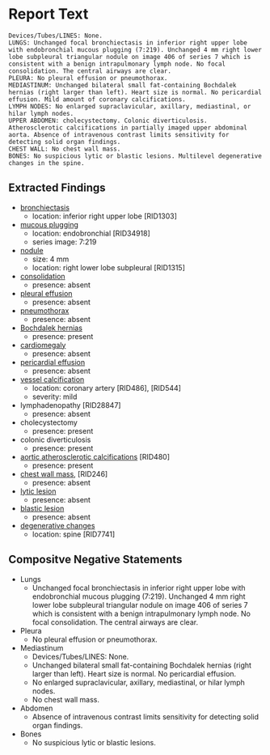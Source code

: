 # Report Text

```text
Devices/Tubes/LINES: None.
LUNGS: Unchanged focal bronchiectasis in inferior right upper lobe with endobronchial mucous plugging (7:219). Unchanged 4 mm right lower lobe subpleural triangular nodule on image 406 of series 7 which is consistent with a benign intrapulmonary lymph node. No focal consolidation. The central airways are clear.
PLEURA: No pleural effusion or pneumothorax.
MEDIASTINUM: Unchanged bilateral small fat-containing Bochdalek hernias (right larger than left). Heart size is normal. No pericardial effusion. Mild amount of coronary calcifications.
LYMPH NODES: No enlarged supraclavicular, axillary, mediastinal, or hilar lymph nodes.
UPPER ABDOMEN: cholecystectomy. Colonic diverticulosis. Atherosclerotic calcifications in partially imaged upper abdominal aorta. Absence of intravenous contrast limits sensitivity for detecting solid organ findings.
CHEST WALL: No chest wall mass.
BONES: No suspicious lytic or blastic lesions. Multilevel degenerative changes in the spine.
```

## Extracted Findings

- [bronchiectasis](../../definitions/hood/bronchiectasis.md)
  - location: inferior right upper lobe \[RID1303\]
- [mucous plugging](../../definitions/hood/airway-mucus-plugging.md)
  - location: endobronchial \[RID34918\]
  - series image: 7:219
- [nodule](../../definitions/hood/pulmonary-nodule.md)
  - size: 4 mm
  - location: right lower lobe subpleural \[RID1315\]
- [consolidation](../../definitions/smartreporting/consolidation.txt)
  - presence: absent
- [pleural effusion](../../definitions/hood/pleural-effusion.md)
  - presence: absent
- [pneumothorax](../../definitions/hood/pneumothorax.md)
  - presence: absent
- [Bochdalek hernias](../../definitions/hood/bochdalek-hernia.md)
  - presence: present
- [cardiomegaly](../../definitions/upmedic/Cardiomegaly.cde.md)
  - presence: absent
- [pericardial effusion](../../definitions/hood/pericardial-effusion.md)
  - presence: absent
- [vessel calcification](../../definitions/nuance/coronary_artery_calcification.json)
  - location: coronary artery \[RID486\], \[RID544\]
  - severity: mild
- lymphadenopathy \[RID28847\]
  - presence: absent
- cholecystectomy
  - presence: present
- colonic diverticulosis
  - presence: present
- [aortic atherosclerotic calcifications](../../definitions/hood/aortic-atherosclerosis.md) \[RID480\]
  - presence: present
- [chest wall mass](../../definitions/nuance/chest_wall_mass.json), \[RID246\]
  - presence: absent
- [lytic lesion](../../definitions/hood/lytic-lesion.md)
  - presence: absent
- [blastic lesion](../../definitions/hood/sclerotic-lesion.md)
  - presence: absent
- [degenerative changes](../../definitions/nuance/thoracic_spine_degenerative_changes.json)
  - location: spine \[RID7741\]

## Compositve Negative Statements

- Lungs
  - Unchanged focal bronchiectasis in inferior right upper lobe with endobronchial mucous plugging (7:219). Unchanged 4 mm right lower lobe subpleural triangular nodule on image 406 of series 7 which is consistent with a benign intrapulmonary lymph node. No focal consolidation. The central airways are clear.
- Pleura
  - No pleural effusion or pneumothorax.
- Mediastinum
  - Devices/Tubes/LINES: None.
  - Unchanged bilateral small fat-containing Bochdalek hernias (right larger than left). Heart size is normal. No pericardial effusion.
  - No enlarged supraclavicular, axillary, mediastinal, or hilar lymph nodes.
  - No chest wall mass.
- Abdomen
  - Absence of intravenous contrast limits sensitivity for detecting solid organ findings.
- Bones
  - No suspicious lytic or blastic lesions.
